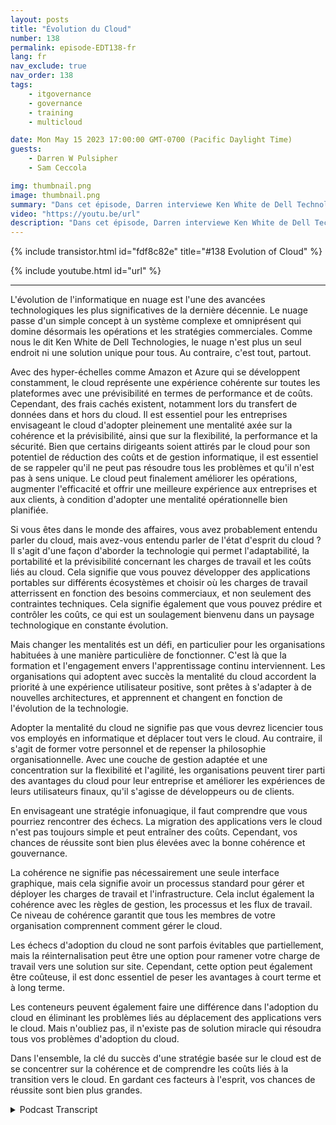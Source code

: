 ```yaml
---
layout: posts
title: "Évolution du Cloud"
number: 138
permalink: episode-EDT138-fr
lang: fr
nav_exclude: true
nav_order: 138
tags:
    - itgovernance
    - governance
    - training
    - multicloud

date: Mon May 15 2023 17:00:00 GMT-0700 (Pacific Daylight Time)
guests:
    - Darren W Pulsipher
    - Sam Ceccola

img: thumbnail.png
image: thumbnail.png
summary: "Dans cet épisode, Darren interviewe Ken White de Dell Technology sur la manière dont la technologie Cloud est bien plus qu'une simple technologie, mais plutôt un processus et un changement culturel au sein des organisations."
video: "https://youtu.be/url"
description: "Dans cet épisode, Darren interviewe Ken White de Dell Technology sur la manière dont la technologie Cloud est bien plus qu'une simple technologie, mais plutôt un processus et un changement culturel au sein des organisations."
---
```


<div>
{% include transistor.html id="fdf8c82e" title="#138 Evolution of Cloud" %}

{% include youtube.html id="url" %}
</div>

---

L'évolution de l'informatique en nuage est l'une des avancées technologiques les plus significatives de la dernière décennie. Le nuage passe d'un simple concept à un système complexe et omniprésent qui domine désormais les opérations et les stratégies commerciales. Comme nous le dit Ken White de Dell Technologies, le nuage n'est plus un seul endroit ni une solution unique pour tous. Au contraire, c'est tout, partout.

Avec des hyper-échelles comme Amazon et Azure qui se développent constamment, le cloud représente une expérience cohérente sur toutes les plateformes avec une prévisibilité en termes de performance et de coûts. Cependant, des frais cachés existent, notamment lors du transfert de données dans et hors du cloud. Il est essentiel pour les entreprises envisageant le cloud d'adopter pleinement une mentalité axée sur la cohérence et la prévisibilité, ainsi que sur la flexibilité, la performance et la sécurité. Bien que certains dirigeants soient attirés par le cloud pour son potentiel de réduction des coûts et de gestion informatique, il est essentiel de se rappeler qu'il ne peut pas résoudre tous les problèmes et qu'il n'est pas à sens unique. Le cloud peut finalement améliorer les opérations, augmenter l'efficacité et offrir une meilleure expérience aux entreprises et aux clients, à condition d'adopter une mentalité opérationnelle bien planifiée.

Si vous êtes dans le monde des affaires, vous avez probablement entendu parler du cloud, mais avez-vous entendu parler de l'état d'esprit du cloud ? Il s'agit d'une façon d'aborder la technologie qui permet l'adaptabilité, la portabilité et la prévisibilité concernant les charges de travail et les coûts liés au cloud. Cela signifie que vous pouvez développer des applications portables sur différents écosystèmes et choisir où les charges de travail atterrissent en fonction des besoins commerciaux, et non seulement des contraintes techniques. Cela signifie également que vous pouvez prédire et contrôler les coûts, ce qui est un soulagement bienvenu dans un paysage technologique en constante évolution.

Mais changer les mentalités est un défi, en particulier pour les organisations habituées à une manière particulière de fonctionner. C'est là que la formation et l'engagement envers l'apprentissage continu interviennent. Les organisations qui adoptent avec succès la mentalité du cloud accordent la priorité à une expérience utilisateur positive, sont prêtes à s'adapter à de nouvelles architectures, et apprennent et changent en fonction de l'évolution de la technologie.

Adopter la mentalité du cloud ne signifie pas que vous devrez licencier tous vos employés en informatique et déplacer tout vers le cloud. Au contraire, il s'agit de former votre personnel et de repenser la philosophie organisationnelle. Avec une couche de gestion adaptée et une concentration sur la flexibilité et l'agilité, les organisations peuvent tirer parti des avantages du cloud pour leur entreprise et améliorer les expériences de leurs utilisateurs finaux, qu'il s'agisse de développeurs ou de clients.

En envisageant une stratégie infonuagique, il faut comprendre que vous pourriez rencontrer des échecs. La migration des applications vers le cloud n'est pas toujours simple et peut entraîner des coûts. Cependant, vos chances de réussite sont bien plus élevées avec la bonne cohérence et gouvernance.

La cohérence ne signifie pas nécessairement une seule interface graphique, mais cela signifie avoir un processus standard pour gérer et déployer les charges de travail et l'infrastructure. Cela inclut également la cohérence avec les règles de gestion, les processus et les flux de travail. Ce niveau de cohérence garantit que tous les membres de votre organisation comprennent comment gérer le cloud.

Les échecs d'adoption du cloud ne sont parfois évitables que partiellement, mais la réinternalisation peut être une option pour ramener votre charge de travail vers une solution sur site. Cependant, cette option peut également être coûteuse, il est donc essentiel de peser les avantages à court terme et à long terme.

Les conteneurs peuvent également faire une différence dans l'adoption du cloud en éliminant les problèmes liés au déplacement des applications vers le cloud. Mais n'oubliez pas, il n'existe pas de solution miracle qui résoudra tous vos problèmes d'adoption du cloud.

Dans l'ensemble, la clé du succès d'une stratégie basée sur le cloud est de se concentrer sur la cohérence et de comprendre les coûts liés à la transition vers le cloud. En gardant ces facteurs à l'esprit, vos chances de réussite sont bien plus grandes.



<details>
<summary> Podcast Transcript </summary>

<p></p>

</details>
